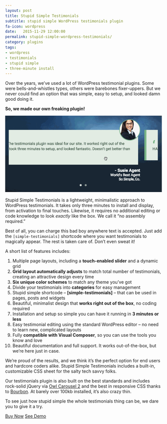 ```yaml
---
layout: post
title: Stupid Simple Testimonials
subtitle: stupid simple WordPress testimonials plugin
fa-icon: wordpress
date:   2015-11-29 12:00:00
permalink: stupid-simple-wordpress-testimonials/
category: plugins
tags:
- wordpress
- testimonials
- stupid simple
- three-minute install
---
```


Over the years, we’ve used a lot of WordPress testimonial plugins. Some were bells-and-whistles types, others were barebones fixer-uppers. But we never could find an option that was simple, easy to setup, and looked damn good doing it.

**So, we made our own freaking plugin!**

![Stupid simple testimonials plugin for WordPress](/images/gifs/quick-slide.gif)

Stupid Simple Testimonials is a lightweight, minimalistic approach to WordPress testimonials. It takes only three minutes to install and display, from activation to final touches. Likewise, it requires no additional editing or code knowledge to look _exactly_ like the box. We call it “no assembly required.”

Best of all, you can charge this bad boy anywhere text is accepted. Just add the `[simple-testimonials]` shortcode where you want testimonials to magically appear. The rest is taken care of. Don’t even sweat it!

A short list of features includes: 

1.  Multiple page layouts, including a **touch-enabled slider** and a dynamic grid
2.  **Grid layout automatically adjusts** to match total number of testimonials, creating an attractive design every time
3.  **Six unique color schemes** to match any theme you’ve got
4.  Divide your testimonials into **categories** for easy management
5.  Stupid simple shortcode – **[simple-testimonials]** – that can be used in pages, posts and widgets
6.  Beautiful, minimalist design that **works right out of the box**, no coding required
7.  Installation and setup so simple you can have it running in **3 minutes or less**
8.  Easy testimonial editing using the standard WordPress editor – no need to learn new, complicated layouts
9.  Fully **compatible with Visual Composer**, so you can use the tools you know and love
10.  Beautiful documentation and full support. It works out-of-the-box, but we’re here just in case.

We’re proud of the results, and we think it’s the perfect option for end users and hardcore coders alike. Stupid Simple Testimonials includes a built-in, customizable CSS sheet for the salty tech savvy folks.

Our testimonials plugin is also built on the best standards and includes rock-solid jQuery via [Owl Carousel 2](http://www.owlcarousel.owlgraphic.com/) and the best in responsive CSS thanks to [Bourbon](http://bourbon.io). At barely over 100kb installed, it’s also crazy thin.

To see just how stupid simple the whole testimonials thing can be, we dare you to give it a try.

<div class="cta-links">
<a class="button" href="http://codecanyon.net/item/stupid-simple-testimonials-for-wordpress/14043562">Buy Now</a>
<a class="button" href="http://demo.routerchowder.com/ss-testimonials/">See Demo</a>
</div>